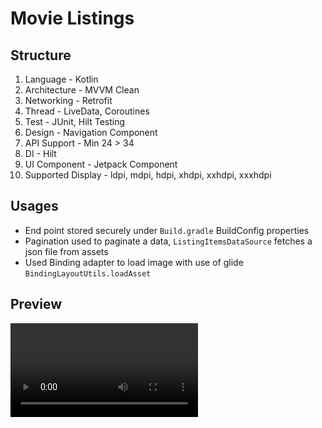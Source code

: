 # Movie Listings

## Structure

1. Language - Kotlin
2. Architecture - MVVM Clean
3. Networking - Retrofit
4. Thread - LiveData, Coroutines
5. Test - JUnit, Hilt Testing
6. Design - Navigation Component
7. API Support - Min 24 > 34
8. DI - Hilt
9. UI Component - Jetpack Component
10. Supported Display - ldpi, mdpi, hdpi, xhdpi, xxhdpi, xxxhdpi 

## Usages

- End point stored securely under `Build.gradle` BuildConfig properties
- Pagination used to paginate a data, `ListingItemsDataSource` fetches a json file from assets
- Used Binding adapter to load image with use of glide `BindingLayoutUtils.loadAsset`

## Preview
<video src="https://github.com/merlinJeyakumar/Movie-Listing/assets/32739139/15a337af-b524-4af3-8512-0e735bc886a3"></video>

